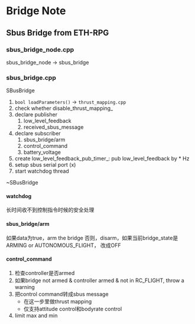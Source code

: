 # Bridge Note

## Sbus Bridge from ETH-RPG

### sbus_bridge_node.cpp
sbus_bridge_node -> sbus_bridge

### sbus_bridge.cpp

SBusBridge

1. `bool loadParameters()` -> `thrust_mapping.cpp`
2. check whether disable_thrust_mapping_
3. declare publisher
   1. low_level_feedback
   2. received_sbus_message
4. declare subscriber
   1. sbus_bridge/arm
   2. control_command
   3. battery_voltage
5. create low_level_feedback_pub_timer_: pub low_level_feedback by * Hz
6. setup sbus serial port (x)
7. start watchdog thread

~SBusBridge

#### watchdog
长时间收不到控制指令时候的安全处理

#### sbus_bridge/arm
如果data为true，arm the bridge
否则，disarm，如果当前bridge_state是ARMING or AUTONOMOUS_FLIGHT， 改成OFF

#### control_command
1. 检查controller是否armed
2. 如果bridge not armed & controller armed & not in RC_FLIGHT, throw a warning
3. 把control command转成sbus message
   - 在这一步里做thrust mapping
   - 仅支持attitude control和bodyrate control
4. limit max and min
